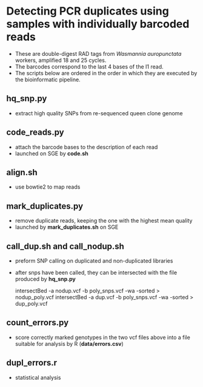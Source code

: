 # Detecting PCR duplicates using samples with individually barcoded reads

- These are double-digest RAD tags from *Wasmannia auropunctata* workers, amplified 18 and 25 cycles.
- The barcodes correspond to the last 4 bases of the I1 read.
- The scripts below are ordered in the order in which they are executed by the bioinformatic pipeline.

## **hq_snp.py**
- extract high quality SNPs from re-sequenced queen clone genome

## **code_reads.py**
- attach the barcode bases to the description of each read
- launched on SGE by **code.sh**

## **align.sh**
- use bowtie2 to map reads

## **mark_duplicates.py**
- remove duplicate reads, keeping the one with the highest mean quality
- launched by **mark_duplicates.sh** on SGE

## **call_dup.sh** and **call_nodup.sh**
- preform SNP calling on duplicated and non-duplicated libraries
- after snps have been called, they can be intersected with the file produced by **hq_snp.py**
    
    intersectBed -a nodup.vcf -b poly_snps.vcf -wa -sorted > nodup_poly.vcf
    intersectBed -a dup.vcf -b poly_snps.vcf -wa -sorted > dup_poly.vcf
    
## **count_errors.py**
- score correctly marked genotypes in the two vcf files above into a file suitable for analysis by R (**data/errors.csv**)

## **dupl_errors.r**
- statistical analysis
    
    
    
